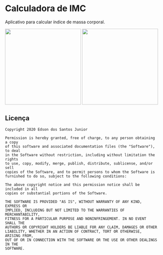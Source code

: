 # Calculadora de IMC
Aplicativo para calcular índice de massa corporal.

<p align="center">
    <img src="https://res.cloudinary.com/edsan/image/upload/v1600789838/imc-calculator/imc-screenshot-01_ucughw.png" width="250"/>
    <img src="https://res.cloudinary.com/edsan/image/upload/v1600789839/imc-calculator/imc-screenshot-02_aqwtxo.png" width="250"/>
</p>

## Licença

    Copyright 2020 Edson dos Santos Junior
    
    Permission is hereby granted, free of charge, to any person obtaining a copy
    of this software and associated documentation files (the "Software"), to deal
    in the Software without restriction, including without limitation the rights
    to use, copy, modify, merge, publish, distribute, sublicense, and/or sell
    copies of the Software, and to permit persons to whom the Software is
    furnished to do so, subject to the following conditions:
    
    The above copyright notice and this permission notice shall be included in all
    copies or substantial portions of the Software.
    
    THE SOFTWARE IS PROVIDED "AS IS", WITHOUT WARRANTY OF ANY KIND, EXPRESS OR
    IMPLIED, INCLUDING BUT NOT LIMITED TO THE WARRANTIES OF MERCHANTABILITY,
    FITNESS FOR A PARTICULAR PURPOSE AND NONINFRINGEMENT. IN NO EVENT SHALL THE
    AUTHORS OR COPYRIGHT HOLDERS BE LIABLE FOR ANY CLAIM, DAMAGES OR OTHER
    LIABILITY, WHETHER IN AN ACTION OF CONTRACT, TORT OR OTHERWISE, ARISING FROM,
    OUT OF OR IN CONNECTION WITH THE SOFTWARE OR THE USE OR OTHER DEALINGS IN THE
    SOFTWARE.

